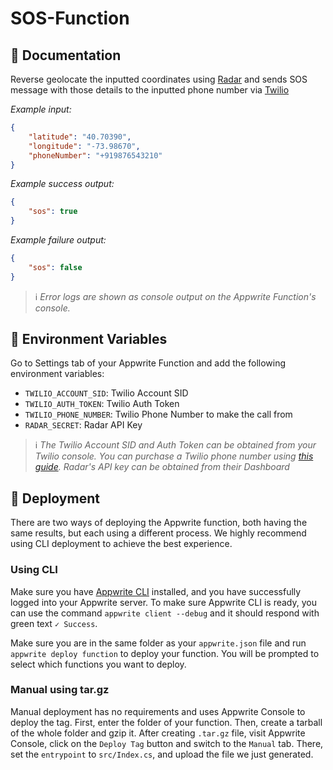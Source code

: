 # SOS-Function

## 🤖 Documentation

Reverse geolocate the inputted coordinates using [Radar](https://radar.com) and sends SOS message with those details to the inputted phone number via [Twilio](https://twilio.com)

_Example input:_

```json
{
    "latitude": "40.70390",
    "longitude": "-73.98670",
    "phoneNumber": "+919876543210"
}
```

_Example success output:_

```json
{
    "sos": true
}
```

_Example failure output:_

```json
{
    "sos": false
}
```

> ℹ️ _Error logs are shown as console output on the Appwrite Function's console._

## 📝 Environment Variables

Go to Settings tab of your Appwrite Function and add the following environment variables:

- `TWILIO_ACCOUNT_SID`: Twilio Account SID
- `TWILIO_AUTH_TOKEN`: Twilio Auth Token
- `TWILIO_PHONE_NUMBER`: Twilio Phone Number to make the call from
- `RADAR_SECRET`: Radar API Key

> ℹ️ _The Twilio Account SID and Auth Token can be obtained from your Twilio console. You can purchase a Twilio phone number using [this guide](https://support.twilio.com/hc/en-us/articles/223135247-How-to-Search-for-and-Buy-a-Twilio-Phone-Number-from-Console). Radar's API key can be obtained from their Dashboard_

## 🚀 Deployment

There are two ways of deploying the Appwrite function, both having the same results, but each using a different process. We highly recommend using CLI deployment to achieve the best experience.

### Using CLI

Make sure you have [Appwrite CLI](https://appwrite.io/docs/command-line#installation) installed, and you have successfully logged into your Appwrite server. To make sure Appwrite CLI is ready, you can use the command `appwrite client --debug` and it should respond with green text `✓ Success`.

Make sure you are in the same folder as your `appwrite.json` file and run `appwrite deploy function` to deploy your function. You will be prompted to select which functions you want to deploy.

### Manual using tar.gz

Manual deployment has no requirements and uses Appwrite Console to deploy the tag. First, enter the folder of your function. Then, create a tarball of the whole folder and gzip it. After creating `.tar.gz` file, visit Appwrite Console, click on the `Deploy Tag` button and switch to the `Manual` tab. There, set the `entrypoint` to `src/Index.cs`, and upload the file we just generated.
